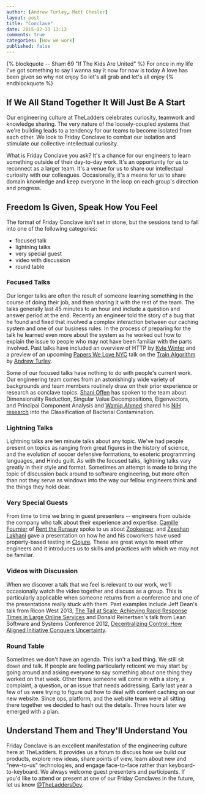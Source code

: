 ```yaml
---
author: [Andrew Turley, Matt Chesler]
layout: post
title: "Conclave"
date: 2015-02-13 13:13
comments: true
categories: [How we work]
published: false
---
```


{% blockquote -- Sham 69 "If The Kids Are United" %}
 For once in my life I've got something to say
 I wanna say it now for now is today
 A love has been given so why not enjoy
 So let's all grab and let's all enjoy
{% endblockquote %}

## If We All Stand Together It Will Just Be A Start

Our engineering culture at TheLadders celebrates curiosity, teamwork and knowledge sharing.  The very nature of the loosely-coupled systems that we're building leads to a tendency for our teams to become isolated from each other.  We look to Friday Conclave to combat our isolation and stimulate our collective intellectual curiosity.

What is Friday Conclave you ask?  It's a chance for our engineers to learn something outside of their day-to-day work.  It's an opportunity for us to reconnect as a larger team.  It's a venue for us to share our intellectual curiosity with our colleagues.  Occasionally, it's a means for us to share domain knowledge and keep everyone in the loop on each group's direction and progress.

## Freedom Is Given, Speak How You Feel

The format of Friday Conclave isn't set in stone, but the sessions tend to fall into one of the following categories:

* focused talk
* lightning talks
* very special guest
* video with discussion
* round table

### Focused Talks

Our longer talks are often the result of someone learning something in the course of doing their job, and then sharing it with the rest of the team.  The talks generally last 45 minutes to an hour and include a question and answer period at the end. Recently an engineer told the story of a bug that he found and fixed that involved a complex interaction between our caching system and one of our business rules. In the process of preparing for the talk he learned even more about the system as he worked out how to explain the issue to people who may not have been familiar with the parts involved.  Past talks have included an overview of HTTP by [Kyle Winter](/ourteam/kylewinter) and a preview of an upcoming [Papers We Love NYC](https://twitter.com/paperswelovenyc) talk on the [Train Algorithm](https://github.com/papers-we-love/papers-we-love/blob/master/garbage_collection/incremental_mature_garbage_collection_using_the_train_algorithm.pdf?raw=true) by [Andrew Turley](/ourteam/andrewturley).

Some of our focused talks have nothing to do with people's current work.  Our engineering team comes from an astonishingly wide variety of backgrounds and team members routinely draw on their prior experience or research as conclave topics.  [Shani Offen](/ourteam/shanioffen) has spoken to the team about Dimensionality Reduction, Singular Value Decompositions, Eigenvectors, and Principal Component Analysis and [Wamiq Ahmed](/ourteam/wamiqahmed) shared his [NIH research](http://www.ncbi.nlm.nih.gov/pubmed/23060342) into the Classification of Bacterial Contamination.

### Lightning Talks

Lightning talks are ten minute talks about any topic. We've had people present on topics as ranging from great figures in the history of science, and the evolution of soccer defensive formations, to esoteric programming languages, and Hindu guilt. As with the focused talks, lightning talks vary greatly in their style and format. Sometimes an attempt is made to bring the topic of discussion back around to software engineering, but more often than not they serve as windows into the way our fellow engineers think and the things they hold dear.

### Very Special Guests

From time to time we bring in guest presenters -- engineers from outside the company who talk about their experience and expertise. [Camille Fournier](http://whilefalse.blogspot.com/) of [Rent the Runway](https://www.renttherunway.com/rtr_home) spoke to us about [Zookeeper](http://zookeeper.apache.org/), and [Zeeshan Lakhani](https://twitter.com/zeeshanlakhani) gave a presentation on how he and his coworkers have used property-based testing in [Clojure](http://clojure.org). These are great ways to meet other engineers and it introduces us to skills and practices with which we may not be familiar.

### Videos with Discussion

When we discover a talk that we feel is relevant to our work, we'll occasionally watch the video together and discuss as a group.  This is particularly applicable when someone returns from a conference and one of the presentations really stuck with them.  Past examples include Jeff Dean's talk from Ricon West 2013, [The Tail at Scale: Achieving Rapid Response Times in Large Online Services](https://www.youtube.com/watch?v=C_PxVdQmfpk) and Donald Reinertsen's talk from Lean Software and Systems Conference 2012, [Decentralizing Control: How Aligned Initiative Conquers Uncertainty](http://vimeo.com/45947817).

### Round Table

Sometimes we don't have an agenda. This isn't a bad thing. We still sit down and talk. If people are feeling particularly reticent we may start by going around and asking everyone to say something about one thing they worked on that week. Other times someone will come in with a story, a complaint, a question, or an issue that needs addressing. Early last year a few of us were trying to figure out how to deal with content caching on our new website. Since ops, platform, and the website team were all sitting there together we decided to hash out the details. Three hours later we emerged with a plan.

## Understand Them and They'll Understand You

Friday Conclave is an excellent manifestation of the engineering culture here at TheLadders.  It provides us a forum to discuss how we build our products, explore new ideas, share points of view, learn about new and "new-to-us" technologies, and engage face-to-face rather than keyboard-to-keyboard.  We always welcome guest presenters and participants.  If you'd like to attend or present at one of our Friday Conclaves in the future, let us know [@TheLaddersDev](https://twitter.com/theladdersdev).
